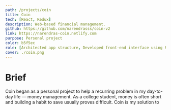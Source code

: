 ```yaml
---
path: /projects/coin
title: Coin
tech: [React, Redux]
description: Web-based financial management.
github: https://github.com/narendrasss/coin-v2
link: https://narendras-coin.netlify.com
purpose: Personal project
color: b5f5ec
role: [Architected app structure, Developed front-end interface using React]
cover: ./coin.png
---
```


# Brief

Coin began as a personal project to help a recurring problem in my day-to-day life &mdash; money management. As a college student, money is often short and building a habit to save usually proves difficult. Coin is my solution to 
